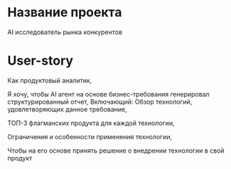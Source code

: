 # Название проекта
AI исследователь рынка конкурентов

# User-story

Как продуктовый аналитик,

Я хочу, чтобы AI агент на основе бизнес-требования генерировал структурированный отчет,
Включающий:
Обзор технологий, удовлетворяющих данное требование, 

ТОП-3 флагманских продукта для каждой технологии,

Ограничения и особенности применения технологии, 


Чтобы на его основе принять решение о внедрении технологии в свой продукт
